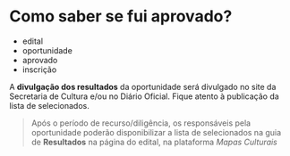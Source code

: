 # Como saber se fui aprovado?

- edital
- oportunidade
- aprovado
- inscrição

A **divulgação dos resultados** da oportunidade será divulgado no site da Secretaria de Cultura e/ou no Diário Oficial. Fique atento à publicação da lista de selecionados.

> Após o período de recurso/diligência, os responsáveis pela oportunidade poderão disponibilizar a lista de selecionados na guia de **Resultados** na página do edital, na plataforma *Mapas Culturais*